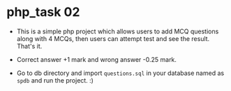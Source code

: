# php_task 02

* This is a simple php project which allows users to add MCQ questions along with 4 MCQs, then users can attempt test and see the result. That's it.

* Correct answer +1 mark and wrong answer -0.25 mark.

* Go to db directory and import `questions.sql` in your database named as `spdb` and run the project. :)
